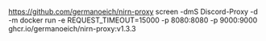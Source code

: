 https://github.com/germanoeich/nirn-proxy
screen -dmS Discord-Proxy -d -m docker run -e REQUEST_TIMEOUT=15000 -p 8080:8080 -p 9000:9000 ghcr.io/germanoeich/nirn-proxy:v1.3.3
